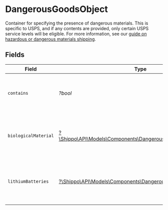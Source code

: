 # DangerousGoodsObject

Container for specifying the presence of dangerous materials. This is specific to USPS, and if any contents
are provided, only certain USPS service levels will be eligible. For more information, see our
<a href="https://docs.goshippo.com/docs/shipments/hazmat/">guide on hazardous or dangerous materials shipping</a>.


## Fields

| Field                                                                                                                          | Type                                                                                                                           | Required                                                                                                                       | Description                                                                                                                    |
| ------------------------------------------------------------------------------------------------------------------------------ | ------------------------------------------------------------------------------------------------------------------------------ | ------------------------------------------------------------------------------------------------------------------------------ | ------------------------------------------------------------------------------------------------------------------------------ |
| `contains`                                                                                                                     | *?bool*                                                                                                                        | :heavy_minus_sign:                                                                                                             | Indicates if the shipment contains dangerous goods.                                                                            |
| `biologicalMaterial`                                                                                                           | [?\Shippo\API\Models\Components\DangerousGoodsBiologicalMaterial](../../Models/Components/DangerousGoodsBiologicalMaterial.md) | :heavy_minus_sign:                                                                                                             | Container for specifying the presence of biological material.                                                                  |
| `lithiumBatteries`                                                                                                             | [?\Shippo\API\Models\Components\DangerousGoodsLithiumBatteries](../../Models/Components/DangerousGoodsLithiumBatteries.md)     | :heavy_minus_sign:                                                                                                             | Container for specifying the presence of lithium batteries.                                                                    |